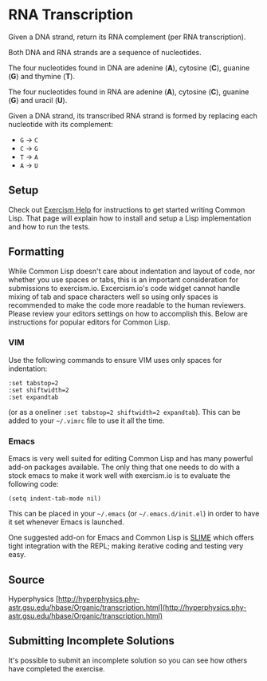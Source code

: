 # RNA Transcription

Given a DNA strand, return its RNA complement (per RNA transcription).

Both DNA and RNA strands are a sequence of nucleotides.

The four nucleotides found in DNA are adenine (**A**), cytosine (**C**),
guanine (**G**) and thymine (**T**).

The four nucleotides found in RNA are adenine (**A**), cytosine (**C**),
guanine (**G**) and uracil (**U**).

Given a DNA strand, its transcribed RNA strand is formed by replacing
each nucleotide with its complement:

* `G` -> `C`
* `C` -> `G`
* `T` -> `A`
* `A` -> `U`

## Setup

Check out [Exercism Help](http://exercism.io/tracks/common-lisp) for instructions to
get started writing Common Lisp. That page will explain how to install and setup
a Lisp implementation and how to run the tests.

## Formatting

While Common Lisp doesn't care about indentation and layout of code,
nor whether you use spaces or tabs, this is an important consideration
for submissions to exercism.io. Excercism.io's code widget cannot
handle mixing of tab and space characters well so using only spaces is recommended to make
the code more readable to the human reviewers. Please review your
editors settings on how to accomplish this. Below are instructions for
popular editors for Common Lisp.

### VIM

Use the following commands to ensure VIM uses only spaces for
indentation:

```vimscript
:set tabstop=2
:set shiftwidth=2
:set expandtab
```

(or as a oneliner `:set tabstop=2 shiftwidth=2 expandtab`). This can
be added to your `~/.vimrc` file to use it all the time.

### Emacs

Emacs is very well suited for editing Common Lisp and has many
powerful add-on packages available. The only thing that one needs to
do with a stock emacs to make it work well with exercism.io is to
evaluate the following code:

`(setq indent-tab-mode nil)`

This can be placed in your `~/.emacs` (or `~/.emacs.d/init.el`) in
order to have it set whenever Emacs is launched.

One suggested add-on for Emacs and Common Lisp is
[SLIME](https://github.com/slime/slime) which offers tight integration
with the REPL; making iterative coding and testing very easy.

## Source

Hyperphysics [http://hyperphysics.phy-astr.gsu.edu/hbase/Organic/transcription.html](http://hyperphysics.phy-astr.gsu.edu/hbase/Organic/transcription.html)

## Submitting Incomplete Solutions
It's possible to submit an incomplete solution so you can see how others have completed the exercise.
